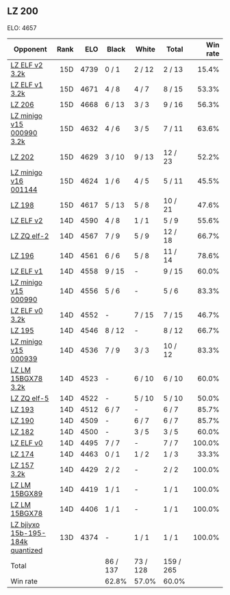 ## LZ 200 ##

ELO: 4657

Opponent | Rank | ELO | Black | White | Total | Win rate
---------|-----:|----:|-------|-------|-------|-------:
[LZ ELF v2 3.2k](LZ%20ELF%20v2%203.2k.md) | 15D | 4739 | 0 / 1 | 2 / 12 | 2 / 13 | 15.4%
[LZ ELF v1 3.2k](LZ%20ELF%20v1%203.2k.md) | 15D | 4671 | 4 / 8 | 4 / 7 | 8 / 15 | 53.3%
[LZ 206](LZ%20206.md) | 15D | 4668 | 6 / 13 | 3 / 3 | 9 / 16 | 56.3%
[LZ minigo v15 000990 3.2k](LZ%20minigo%20v15%20000990%203.2k.md) | 15D | 4632 | 4 / 6 | 3 / 5 | 7 / 11 | 63.6%
[LZ 202](LZ%20202.md) | 15D | 4629 | 3 / 10 | 9 / 13 | 12 / 23 | 52.2%
[LZ minigo v16 001144](LZ%20minigo%20v16%20001144.md) | 15D | 4624 | 1 / 6 | 4 / 5 | 5 / 11 | 45.5%
[LZ 198](LZ%20198.md) | 15D | 4617 | 5 / 13 | 5 / 8 | 10 / 21 | 47.6%
[LZ ELF v2](LZ%20ELF%20v2.md) | 14D | 4590 | 4 / 8 | 1 / 1 | 5 / 9 | 55.6%
[LZ ZQ elf-2](LZ%20ZQ%20elf-2.md) | 14D | 4567 | 7 / 9 | 5 / 9 | 12 / 18 | 66.7%
[LZ 196](LZ%20196.md) | 14D | 4561 | 6 / 6 | 5 / 8 | 11 / 14 | 78.6%
[LZ ELF v1](LZ%20ELF%20v1.md) | 14D | 4558 | 9 / 15 | - | 9 / 15 | 60.0%
[LZ minigo v15 000990](LZ%20minigo%20v15%20000990.md) | 14D | 4556 | 5 / 6 | - | 5 / 6 | 83.3%
[LZ ELF v0 3.2k](LZ%20ELF%20v0%203.2k.md) | 14D | 4552 | - | 7 / 15 | 7 / 15 | 46.7%
[LZ 195](LZ%20195.md) | 14D | 4546 | 8 / 12 | - | 8 / 12 | 66.7%
[LZ minigo v15 000939](LZ%20minigo%20v15%20000939.md) | 14D | 4536 | 7 / 9 | 3 / 3 | 10 / 12 | 83.3%
[LZ LM 15BGX78 3.2k](LZ%20LM%2015BGX78%203.2k.md) | 14D | 4523 | - | 6 / 10 | 6 / 10 | 60.0%
[LZ ZQ elf-5](LZ%20ZQ%20elf-5.md) | 14D | 4522 | - | 5 / 10 | 5 / 10 | 50.0%
[LZ 193](LZ%20193.md) | 14D | 4512 | 6 / 7 | - | 6 / 7 | 85.7%
[LZ 190](LZ%20190.md) | 14D | 4509 | - | 6 / 7 | 6 / 7 | 85.7%
[LZ 182](LZ%20182.md) | 14D | 4500 | - | 3 / 5 | 3 / 5 | 60.0%
[LZ ELF v0](LZ%20ELF%20v0.md) | 14D | 4495 | 7 / 7 | - | 7 / 7 | 100.0%
[LZ 174](LZ%20174.md) | 14D | 4463 | 0 / 1 | 1 / 2 | 1 / 3 | 33.3%
[LZ 157 3.2k](LZ%20157%203.2k.md) | 14D | 4429 | 2 / 2 | - | 2 / 2 | 100.0%
[LZ LM 15BGX89](LZ%20LM%2015BGX89.md) | 14D | 4419 | 1 / 1 | - | 1 / 1 | 100.0%
[LZ LM 15BGX78](LZ%20LM%2015BGX78.md) | 14D | 4406 | 1 / 1 | - | 1 / 1 | 100.0%
[LZ bjiyxo 15b-195-184k quantized](LZ%20bjiyxo%2015b-195-184k%20quantized.md) | 13D | 4374 | - | 1 / 1 | 1 / 1 | 100.0%
Total | | | 86 / 137 | 73 / 128 | 159 / 265 | 
Win rate| | | 62.8% | 57.0% | 60.0% | 
